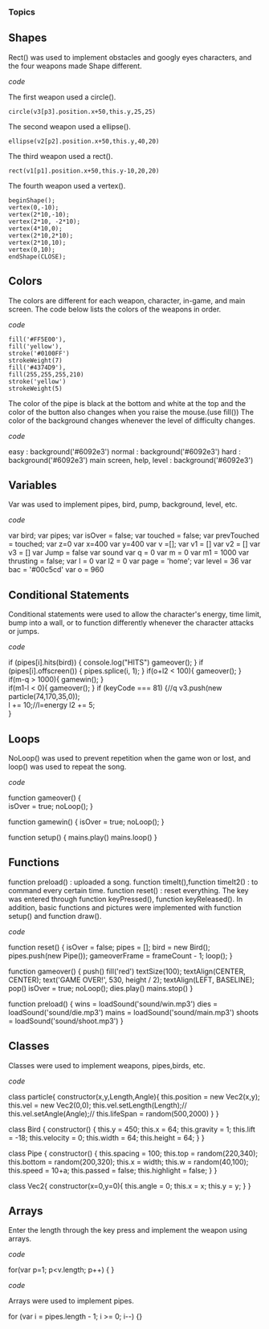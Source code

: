 ### Topics

## Shapes


Rect() was used to implement obstacles and googly eyes characters, and the four weapons made Shape different.


*code*


The first weapon used a circle().

    circle(v3[p3].position.x+50,this.y,25,25)
    
    
The second weapon used a ellipse().

    ellipse(v2[p2].position.x+50,this.y,40,20)
    
    
The third weapon used a rect().

    rect(v1[p1].position.x+50,this.y-10,20,20) 
    
    
The fourth weapon used a vertex().

    beginShape();
    vertex(0,-10);
    vertex(2*10,-10);
    vertex(2*10, -2*10);
    vertex(4*10,0);
    vertex(2*10,2*10);
    vertex(2*10,10);
    vertex(0,10);
    endShape(CLOSE); 
    
    
## Colors


The colors are different for each weapon, character, in-game, and main screen.
The code below lists the colors of the weapons in order.


*code*


    fill('#FF5E00'), 
    fill('yellow'), 
    stroke('#0100FF')
    strokeWeight(7)
    fill('#4374D9'),
    fill(255,255,255,210)
    stroke('yellow')
    strokeWeight(5)  
    
    
The color of the pipe is black at the bottom and white at the top and the color of the button also changes when you raise the mouse.(use fill()) 
The color of the background changes whenever the level of difficulty changes. 


*code*


  easy : background('#6092e3')
  normal : background('#6092e3')
  hard : background('#6092e3')
  main screen, help, level : background('#6092e3')
    
    
## Variables


Var was used to implement pipes, bird, pump, background, level, etc.


*code*


  var bird;
  var pipes;
  var isOver = false;
  var touched = false;
  var prevTouched = touched;
  var z=0
  var x=400
  var y=400
  var v =[];
  var v1 = []
  var v2 = []
  var v3 = []
  var Jump = false 
  var sound
  var q = 0
  var m = 0
  var m1 = 1000
  var thrusting = false;
  var l = 0
  var l2 = 0
  var page = 'home';
  var level = 36
  var bac = '#00c5cd'
  var o = 960
    
    
## Conditional Statements


Conditional statements were used to allow the character's energy, time limit, bump into a wall, or to function differently whenever the character attacks or jumps.


*code*


  if (pipes[i].hits(bird)) 
    {
      console.log("HITS")
      gameover();
    }
    if (pipes[i].offscreen()) {
      pipes.splice(i, 1);
    }
  if(o+l2 < 100){
    gameover(); 
   }     
   if(m-q > 1000){
    gamewin(); 
   }  
   if(m1-l < 0){
    gameover(); 
   }
   if (keyCode === 81) {//q
    v3.push(new particle(74,170,35,0));    
    l += 10;//l=energy
    l2 += 5;  
  } 
         
         
## Loops


NoLoop() was used to prevent repetition when the game won or lost, and loop() was used to repeat the song.


*code*


  function gameover() {  
  isOver = true;
  noLoop();
}
    
    
  function gamewin() {
  isOver = true;
  noLoop();
}


function setup() {
  mains.play()
  mains.loop()
 }
 
 
## Functions


function preload() :  uploaded a song.
function timeIt(),function timeIt2() : to command every certain time.
function reset() : reset everything.
The key was entered through function keyPressed(), function keyReleased().
In addition, basic functions and pictures were implemented with function setup() and function draw().


*code*


  function reset() {
  isOver = false;
  pipes = [];
  bird = new Bird();
  pipes.push(new Pipe());
  gameoverFrame = frameCount - 1;
  loop();
  }
    
    
  function gameover() {
  push()
  fill('red')
  textSize(100);
  textAlign(CENTER, CENTER);
  text('GAME OVER!', 530, height / 2);
  textAlign(LEFT, BASELINE);
  pop()
  isOver = true;
  noLoop();
  dies.play()
  mains.stop()
  }
  
  
  function preload() {
  wins = loadSound('sound/win.mp3')
  dies = loadSound('sound/die.mp3')
  mains = loadSound('sound/main.mp3')
  shoots = loadSound('sound/shoot.mp3')
  }
  
  
## Classes


Classes were used to implement weapons, pipes,birds, etc.


*code*


  class particle{
  constructor(x,y,Length,Angle){
    this.position = new Vec2(x,y);
    this.vel = new Vec2(0,0);
    this.vel.setLength(Length);//
    this.vel.setAngle(Angle);//
    this.lifeSpan = random(500,2000)
  }
  }
    
    
  class Bird {
  constructor() {
    this.y = 450;
    this.x = 64;
    this.gravity = 1;
    this.lift = -18;
    this.velocity = 0;
    this.width = 64;
    this.height = 64;
  }
  }
  
  
  class Pipe {
  constructor() {
    this.spacing = 100;
    this.top = random(220,340);
    this.bottom = random(200,320);
    this.x = width;
    this.w = random(40,100);
    this.speed = 10+a;
    this.passed = false;
    this.highlight = false;
  }
  }
  
  
  class Vec2{
  constructor(x=0,y=0){
    this.angle = 0;
    this.x = x;
    this.y = y;
  }
}


## Arrays


Enter the length through the key press and implement the weapon using arrays.


*code*


for(var p=1; p<v.length; p++)
    {
    }
    
   
*code*


Arrays were used to implement pipes.


for (var i = pipes.length - 1; i >= 0; i--) {}

